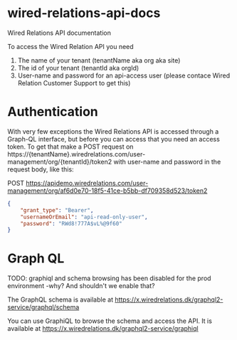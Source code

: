# wired-relations-api-docs
Wired Relations API documentation

To access the Wired Relation API you need 
1. The name of your tenant (tenantName aka org aka site)
2. The id of your tenant (tenantId aka orgId)
3. User-name and password for an api-access user (please contace Wired Relation Customer Support to get this)

# Authentication

With very few exceptions the Wired Relations API is accessed through a Graph-QL interface, but before you can access that you need an access token.
To get that make a POST request on https://{tenantName}.wiredrelations.com/user-management/org/{tenantId}/token2 with user-name and password in the
request body, like this:

POST https://apidemo.wiredrelations.com/user-management/org/af6d0e70-18f5-41ce-b5bb-df709358d523/token2
```json
{
    "grant_type": "Bearer",
    "usernameOrEmail": "api-read-only-user",
    "password": "RWd8!777A$vL%@9f60"
}
```

# Graph QL

TODO: graphiql and schema browsing has been disabled for the prod environment -why? And shouldn't we enable that?

The GraphQL schema is available at https://x.wiredrelations.dk/graphql2-service/graphql/schema

You can use GraphiQL to browse the schema and access the API. It is available at https://x.wiredrelations.dk/graphql2-service/graphiql
